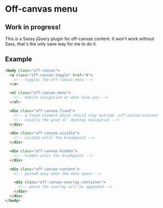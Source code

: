 # Off-canvas menu

## Work in progress!

This is a Sassy jQuery plugin for off-canvas content. It won't work without
Sass, that's the only sane way for me to do it.

## Example

```html
<body class="off-canvas">
  <a class="off-canvas-toggle" href="#">
    <!-- toggles the off-canvas menu -->
  </a>

  <ul class="off-canvas-menu">
    <!-- mobile navigation or what have you -->
  </ul>

  <div class="off-canvas-fixed">
    <!-- a fixed element which should stay outside .off-canvas-content -->
    <!-- usually the good ol' desktop navigation -->
  </div>

  <div class="off-canvas-visible">
    <!-- visible until the breakpoint -->
  </div>

  <div class="off-canvas-hidden">
    <!-- hidden until the breakpoint -->
  </div>

  <div class="off-canvas-content">
    <!-- pushed away when the menu opens -->

    <div class="off-canvas-overlay-container">
      <!-- where the overlay will be appended -->
    </div>
  </div>
</body>
```
